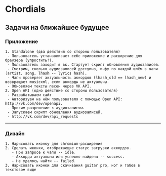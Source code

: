 Chordials
=========
## Задачи на ближайшее будущее
### Приложение
    1. Standalone (два действия со стороны пользователя)
     - Пользователь устанавливает себе приложение и расширение для браузера (упростить?).
     - Пользователь заходит в вк. Стартует скрипт обновления аудиозаписей.
     - Смотрим, сколько аудиозаписей доступно, инфу по каждой шлём в чапи (artist, song, lhash -- lyrics hash).
     - Чапи проверяет актуальность аккордов (lhash_old == lhash_new) и возвращает musicxml, если аккорды не актуальны.
     - Обновляем тексты песен через VK API.
    2. Open API (одно действие со стороны пользователя)
     - Разрабатываем сайт
     - Авторизуем на нём пользователя с помощью Open API: http://vk.com/dev/openapi.
     - Просим разрешение к аудиозаписям.
     - Запускаем скрипт обновления аудиозаписей.
     - http://vk.com/dev/api_requests

-------------------------------------------------------------------------------

### Дизайн
    1. Нарисовать иконку для chromium-расширения
    2. Сделать иконки, отображающие статус загрузки аккордов.
       - При запросе к чапи -- idle.
       - Аккорды актуальны или успешно найдены -- success.
       - Не удалось найти -- failed.
    3. Нарисовать иконки для скачивания guitar pro, нот и табов в текстовом виде
